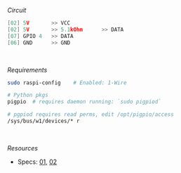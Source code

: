 *Circuit*
```cpp
[02] 5V       >> VCC
[02] 5V       >> 5.1kOhm      >> DATA
[07] GPIO 4   >> DATA
[06] GND      >> GND
```

<br />

*Requirements*
```sh
sudo raspi-config    # Enabled: 1-Wire

# Python pkgs
pigpio  # requires daemon running: `sudo pigpiod`

# pgpiod requires read perms, edit /opt/pigpio/access
/sys/bus/w1/devices/* r
```

<br />

*Resources*
- Specs: [01](<https://cdn-shop.adafruit.com/datasheets/DS18B20.pdf>), [02](<https://www.adafruit.com/product/381>)
